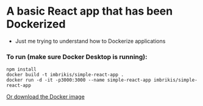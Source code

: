 # A basic React app that has been Dockerized

- Just me trying to understand how to Dockerize applications

### To run (make sure Docker Desktop is running):

```
npm install
docker build -t imbrikis/simple-react-app .
docker run -d -it -p3000:3000 --name simple-react-app imbrikis/simple-react-app
```

[Or download the Docker image](https://hub.docker.com/repository/docker/imbrikis/simple-react-app)
